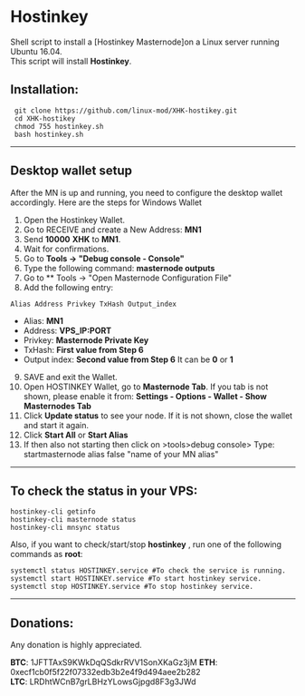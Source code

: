 # Hostinkey
Shell script to install a [Hostinkey Masternode]on a Linux server running Ubuntu 16.04.  
This script will install **Hostinkey**.

## Installation:
```
 git clone https://github.com/linux-mod/XHK-hostikey.git
 cd XHK-hostikey
 chmod 755 hostinkey.sh
 bash hostinkey.sh
```
***

## Desktop wallet setup

After the MN is up and running, you need to configure the desktop wallet accordingly. Here are the steps for Windows Wallet
1. Open the Hostinkey Wallet.
2. Go to RECEIVE and create a New Address: **MN1**
3. Send **10000** **XHK** to **MN1**.
4. Wait for confirmations.
5. Go to **Tools -> "Debug console - Console"**
6. Type the following command: **masternode outputs**
7. Go to  ** Tools -> "Open Masternode Configuration File"
8. Add the following entry:
```
Alias Address Privkey TxHash Output_index
```
* Alias: **MN1**
* Address: **VPS_IP:PORT**
* Privkey: **Masternode Private Key**
* TxHash: **First value from Step 6** 
* Output index:  **Second value from Step 6** It can be **0** or **1**
9. SAVE and exit the Wallet.
10. Open HOSTINKEY Wallet, go to **Masternode Tab**. If you tab is not shown, please enable it from: **Settings - Options - Wallet - Show Masternodes Tab**
11. Click **Update status** to see your node. If it is not shown, close the wallet and start it again.
10. Click **Start All** or **Start Alias**
11. If then also not starting then click on >tools>debug console> Type: startmasternode alias false "name of your MN alias"

***

## To check the status in your VPS:
```
hostinkey-cli getinfo
hostinkey-cli masternode status
hostinkey-cli mnsync status
```
Also, if you want to check/start/stop **hostinkey** , run one of the following commands as **root**:
```
systemctl status HOSTINKEY.service #To check the service is running.
systemctl start HOSTINKEY.service #To start hostinkey service.
systemctl stop HOSTINKEY.service #To stop hostinkey service.

```
***



## Donations:  

Any donation is highly appreciated.  
 
**BTC**: 1JFTTAxS9KWkDqQSdkrRVV1SonXKaGz3jM
**ETH**: 0xecf1cb0f5f22f07332edb3b2e4f9d494aee2b282  
**LTC**: LRDhtWCnB7grLBHzYLowsGjpgd8F3g3JWd
